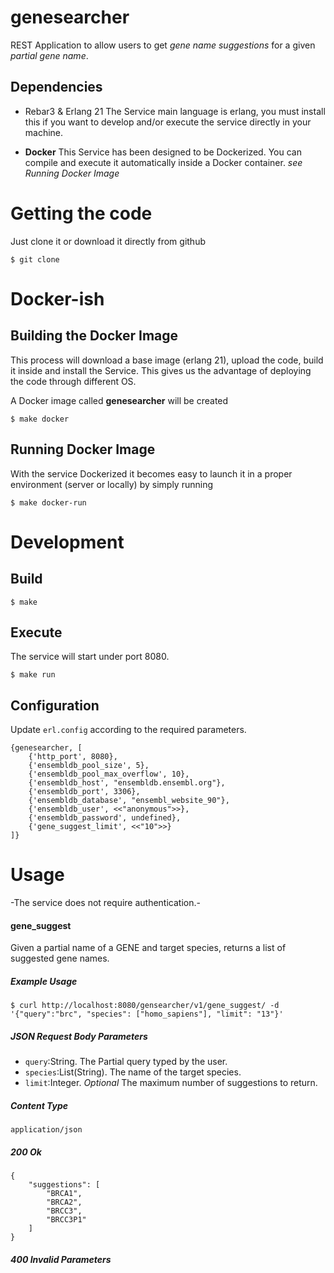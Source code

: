 genesearcher
====

REST Application to allow users to get *gene name suggestions* for a given *partial gene name*.

Dependencies
----
* Rebar3 & Erlang 21
The Service main language is erlang, you must install this if you want to develop and/or execute the service directly in your machine.

* **Docker**
This Service has been designed to be Dockerized. You can compile and execute it automatically inside a Docker container. *see Running Docker Image*

Getting the code
===
Just clone it or download it directly from github

    $ git clone

Docker-ish
====
Building the Docker Image
----
This process will download a base image (erlang 21), upload the code, build it inside and install the Service. This gives us the advantage of deploying the code through different OS.

A Docker image called **genesearcher** will be created

    $ make docker

Running Docker Image
----
With the service Dockerized it becomes easy to launch it in a proper environment (server or locally) by simply running

    $ make docker-run


Development
====

Build
----

    $ make
    
Execute
----
The service will start under port 8080.

    $ make run
    
Configuration
----
Update `erl.config` according to the required parameters.

    {genesearcher, [
        {'http_port', 8080},
        {'ensembldb_pool_size', 5},
        {'ensembldb_pool_max_overflow', 10},
        {'ensembldb_host', "ensembldb.ensembl.org"},
        {'ensembldb_port', 3306},
        {'ensembldb_database', "ensembl_website_90"},
        {'ensembldb_user', <<"anonymous">>},
        {'ensembldb_password', undefined},
        {'gene_suggest_limit', <<"10">>}
    ]}

Usage
====
-The service does not require authentication.-

#### gene_suggest
Given a partial name of a GENE and target species, returns a list of suggested gene names.

##### Example Usage
    $ curl http://localhost:8080/gensearcher/v1/gene_suggest/ -d '{"query":"brc", "species": ["homo_sapiens"], "limit": "13"}'
    
##### JSON Request Body Parameters

* `query`:String. The Partial query typed by the user.
* `species`:List(String). The name of the target species.
* `limit`:Integer. *Optional* The maximum number of suggestions to return.

##### Content Type
    application/json
    
##### 200 Ok
    {
        "suggestions": [
            "BRCA1",
            "BRCA2",
            "BRCC3",
            "BRCC3P1"
        ]
    }

##### 400 Invalid Parameters
